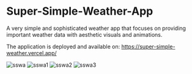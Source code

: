 # Super-Simple-Weather-App
A very simple and sophisticated weather app that focuses on providing important weather data with aesthetic visuals and animations.

The application is deployed and available on:
https://super-simple-weather.vercel.app/

![sswa](https://github.com/gnaumoskii/Super-Simple-Weather-App/assets/103677195/6bf43cac-f555-441e-b2ac-1eb3f15993d3)
![sswa1](https://github.com/gnaumoskii/Super-Simple-Weather-App/assets/103677195/24367a61-9fd0-41f2-b95c-9951849217e2)
![sswa2](https://github.com/gnaumoskii/Super-Simple-Weather-App/assets/103677195/4b1e7add-d51a-4a9a-bd57-7c84dc2b6bbf)
![sswa3](https://github.com/gnaumoskii/Super-Simple-Weather-App/assets/103677195/e0d08ca1-488e-40bd-a409-a2e8010004c1)

